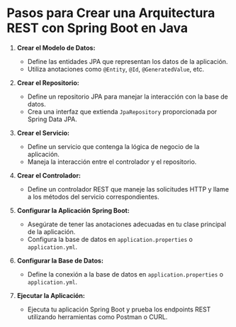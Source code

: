 # Pasos para Crear una Arquitectura REST con Spring Boot en Java

1. **Crear el Modelo de Datos:**
   - Define las entidades JPA que representan los datos de la aplicación.
   - Utiliza anotaciones como `@Entity`, `@Id`, `@GeneratedValue`, etc.

2. **Crear el Repositorio:**
   - Define un repositorio JPA para manejar la interacción con la base de datos.
   - Crea una interfaz que extienda `JpaRepository` proporcionada por Spring Data JPA.

3. **Crear el Servicio:**
   - Define un servicio que contenga la lógica de negocio de la aplicación.
   - Maneja la interacción entre el controlador y el repositorio.

4. **Crear el Controlador:**
   - Define un controlador REST que maneje las solicitudes HTTP y llame a los métodos del servicio correspondientes.

5. **Configurar la Aplicación Spring Boot:**
   - Asegúrate de tener las anotaciones adecuadas en tu clase principal de la aplicación.
   - Configura la base de datos en `application.properties` o `application.yml`.

6. **Configurar la Base de Datos:**
   - Define la conexión a la base de datos en `application.properties` o `application.yml`.

7. **Ejecutar la Aplicación:**
   - Ejecuta tu aplicación Spring Boot y prueba los endpoints REST utilizando herramientas como Postman o CURL.
